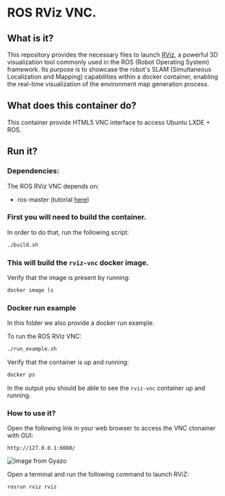 # ROS RViz VNC. 

## What is it?

This repository provides the necessary files to launch [RViz](https://github.com/ros-visualization/rviz), a powerful 3D visualization tool commonly used in the ROS (Robot Operating System) framework. Its purpose is to showcase the robot's SLAM (Simultaneous Localization and Mapping) capabilities within a docker container, enabling the real-time visualization of the environment map generation process.

## What does this container do?

This container provide HTML5 VNC interface to access Ubuntu LXDE + ROS.

## Run it?

### Dependencies:

The ROS RViz VNC depends on:
  - ros-master (tutorial [here](../ros-master/))

### First you will need to build the container. 

In order to do that, run the following script:
```bash
./build.sh
```

### This will build the `rviz-vnc` docker image. 

Verify that the image is present by running:
```bash
docker image ls
```

### Docker run example
In this folder we also provide a docker run example. 

To run the ROS RViz VNC:
```bash
./run_example.sh
```

Verify that the container is up and running:
```bash
docker ps
```

In the output you should be able to see the `rviz-vnc` container up and running.

### How to use it?

Open the following link in your web browser to access the VNC ctonainer with GUI:
```
http://127.0.0.1:6080/
```

![Image from Gyazo](https://i.gyazo.com/ab43ab3f6dc10b5186416499e49d0bbe.jpg)

Open a terminal and run the following command to launch RViZ:
```bash
rosrun rviz rviz
```



